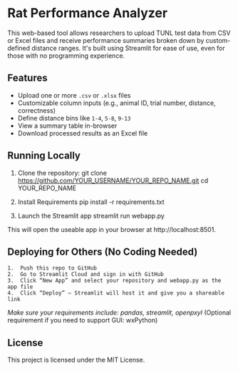 # Rat Performance Analyzer

This web-based tool allows researchers to upload TUNL test data from CSV or Excel files and receive performance summaries broken down by custom-defined distance ranges. It's built using Streamlit for ease of use, even for those with no programming experience.

## Features

- Upload one or more `.csv` or `.xlsx` files
- Customizable column inputs (e.g., animal ID, trial number, distance, correctness)
- Define distance bins like `1-4`, `5-8`, `9-13`
- View a summary table in-browser
- Download processed results as an Excel file

## Running Locally

1. Clone the repository:
   git clone https://github.com/YOUR_USERNAME/YOUR_REPO_NAME.git
   cd YOUR_REPO_NAME

2. Install Requirements
   pip install -r requirements.txt

3. Launch the Streamlit app
   streamlit run webapp.py
   
This will open the useable app in your browser at http://localhost:8501.

## Deploying for Others (No Coding Needed)
	1.	Push this repo to GitHub
	2.	Go to Streamlit Cloud and sign in with GitHub
	3.	Click “New App” and select your repository and webapp.py as the app file
	4.	Click “Deploy” — Streamlit will host it and give you a shareable link

 *Make sure your requirements include: pandas, streamlit, openpxyl*
 (Optional requirement if you need to support GUI: wxPython)

## License
This project is licensed under the MIT License.
